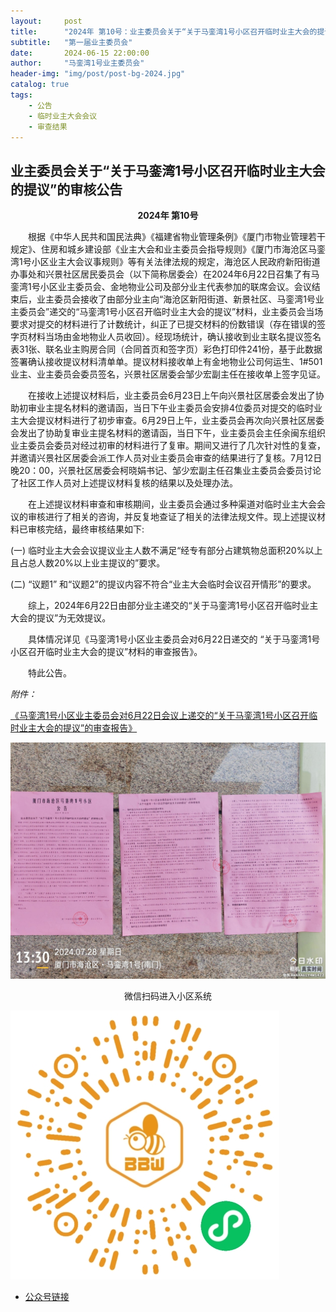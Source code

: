 ```yaml
---
layout:     post
title:      "2024年 第10号：业主委员会关于“关于马銮湾1号小区召开临时业主大会的提议”的审核公告"
subtitle:   "第一届业主委员会"
date:       2024-06-15 22:00:00
author:     "马銮湾1号业主委员会"
header-img: "img/post/post-bg-2024.jpg"
catalog: true
tags:
    - 公告
    - 临时业主大会会议
    - 审查结果
---
```




## 业主委员会关于“关于马銮湾1号小区召开临时业主大会的提议”的审核公告

<center><strong>2024年 第10号</strong></center>

&emsp;&emsp;根据《中华人民共和国民法典》《福建省物业管理条例》《厦门市物业管理若干规定》、住房和城乡建设部《业主大会和业主委员会指导规则》《厦门市海沧区马銮湾1号小区业主大会议事规则》等有关法律法规的规定，海沧区人民政府新阳街道办事处和兴景社区居民委员会（以下简称居委会）在2024年6月22日召集了有马銮湾1号小区业主委员会、金地物业公司及部分业主代表参加的联席会议。会议结束后，业主委员会接收了由部分业主向“海沧区新阳街道、新景社区、马銮湾1号业主委员会”递交的“马銮湾1号小区召开临时业主大会的提议”材料，业主委员会当场要求对提交的材料进行了计数统计，纠正了已提交材料的份数错误（存在错误的签字页材料当场由金地物业人员收回）。经现场统计，确认接收到业主联名提议签名表31张、联名业主购房合同（合同首页和签字页）彩色打印件241份，基于此数据签署确认接收提议材料清单单。提议材料接收单上有金地物业公司何运生、1#501业主、业主委员会委员签名，兴景社区居委会邹少宏副主任在接收单上签字见证。

&emsp;&emsp;在接收上述提议材料后，业主委员会6月23日上午向兴景社区居委会发出了协助初审业主提名材料的邀请函，当日下午业主委员会安排4位委员对提交的临时业主大会提议材料进行了初步审查。6月29日上午，业主委员会再次向兴景社区居委会发出了协助复审业主提名材料的邀请函，当日下午，业主委员会主任余闽东组织业主委员会委员对经过初审的材料进行了复审。期间又进行了几次针对性的复查，并邀请兴景社区居委会派工作人员对业主委员会审查的结果进行了复核。7月12日晚20：00，兴景社区居委会柯晓娟书记、邹少宏副主任召集业主委员会委员讨论了社区工作人员对上述提议材料复核的结果以及处理办法。

&emsp;&emsp;在上述提议材料审查和审核期间，业主委员会通过多种渠道对临时业主大会会议的审核进行了相关的咨询，并反复地查证了相关的法律法规文件。现上述提议材料已审核完结，最终审核结果如下:

(一)	临时业主大会会议提议业主人数不满足“经专有部分占建筑物总面积20%以上且占总人数20%以上业主提议的”要求。

(二)	“议题1” 和“议题2”的提议内容不符合“业主大会临时会议召开情形”的要求。

&emsp;&emsp;综上，2024年6月22日由部分业主递交的“关于马銮湾1号小区召开临时业主大会的提议”为无效提议。

&emsp;&emsp;具体情况详见《马銮湾1号小区业主委员会对6月22日递交的 “关于马銮湾1号小区召开临时业主大会的提议”材料的审查报告》。

&emsp;&emsp;特此公告。

<em>附件：</em>

[《马銮湾1号小区业主委员会对6月22日会议上递交的“关于马銮湾1号小区召开临时业主大会的提议”的审查报告》](https://drive.weixin.qq.com/s?k=ALIArAcrAFkm4K023n) 


![](\img\in-post\2024-7-28-公告实景.jpg)


<center>微信扫码进入小区系统</center>

![](\img\in-post\蜂窝智家.jpg)


- [公众号链接](https://mp.weixin.qq.com/s/XUvT1W8IDgtz9AffxATMTw)
